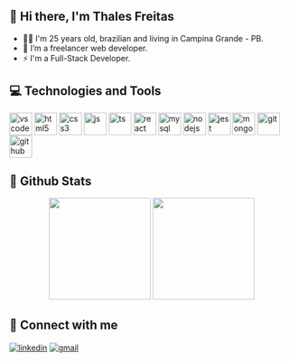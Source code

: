 ## 👋 Hi there, I'm Thales Freitas

- 👱🏻 I'm 25 years old, brazilian and living in Campina Grande - PB.
- 🌱 I’m a freelancer web developer.
- ⚡ I'm a Full-Stack Developer.

## 💻 Technologies and Tools

<div>
  <img align="center" alt="vscode" src="https://cdn.jsdelivr.net/gh/devicons/devicon/icons/vscode/vscode-original.svg" width="40em" />
  <img align="center" alt="html5" src="https://cdn.jsdelivr.net/gh/devicons/devicon/icons/html5/html5-original.svg" width="40em" />
  <img align="center" alt="css3" src="https://cdn.jsdelivr.net/gh/devicons/devicon/icons/css3/css3-original.svg" width="40em" />
  <img align="center" alt="js" src="https://cdn.jsdelivr.net/gh/devicons/devicon/icons/javascript/javascript-original.svg" width="40em" />
  <img align="center" alt="ts" src="https://cdn.jsdelivr.net/gh/devicons/devicon/icons/typescript/typescript-original.svg" width="40em" />
  <img align="center" alt="react" src="https://cdn.jsdelivr.net/gh/devicons/devicon/icons/react/react-original.svg" width="40em" />
  <img align="center" alt="mysql" src="https://cdn.jsdelivr.net/gh/devicons/devicon/icons/mysql/mysql-original.svg" width="40em" />
  <img align="center" alt="nodejs" src="https://cdn.jsdelivr.net/gh/devicons/devicon/icons/nodejs/nodejs-original.svg" width="40em" />
  <img align="center" alt="jest" src="https://cdn.jsdelivr.net/gh/devicons/devicon/icons/jest/jest-plain.svg" width="40em" />
  <img align="center" alt="mongo" src="https://cdn.jsdelivr.net/gh/devicons/devicon/icons/mongodb/mongodb-original.svg" width="40em" />
  <img align="center" alt="git" src="https://cdn.jsdelivr.net/gh/devicons/devicon/icons/git/git-original.svg" width="40em" />
  <img align="center" alt="github" src="https://cdn.jsdelivr.net/gh/devicons/devicon/icons/github/github-original.svg" width="40em" />
</div>

## 💾 Github Stats

<div>
  <div align="center">
    <img style="display: inline_block" height="180em" src="https://github-readme-stats.vercel.app/api?username=Thales-Vinicius&show_icons=true&theme=tokyonight&include_all_commits=true&count_private=true" />
    <img style="display: inline_block" height="180m" src="https://github-readme-stats.vercel.app/api/top-langs/?username=Thales-Vinicius&layout=compact&langs_count=7&theme=tokyonight" />
  </div>
</div>

## 🔌 Connect with me

[<img align="center" alt="linkedin" src="https://img.shields.io/badge/LinkedIn-0077B5?style=for-the-badge&logo=linkedin&logoColor=white" />](https://www.linkedin.com/in/thales-vinicius/)
 [<img align="center" alt="gmail" src="https://img.shields.io/badge/Gmail-D14836?style=for-the-badge&logo=gmail&logoColor=white" />](mailto:thalessilva.tv@gmail.com)
